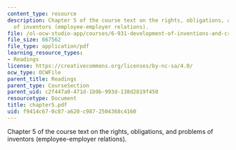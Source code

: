 ```yaml
---
content_type: resource
description: Chapter 5 of the course text on the rights, obligations, and problems
  of inventors (employee-employer relations).
file: /ol-ocw-studio-app/courses/6-931-development-of-inventions-and-creative-ideas-spring-2008/f9414c670c87a620c9872504368c4160_chapter5.pdf
file_size: 667562
file_type: application/pdf
learning_resource_types:
- Readings
license: https://creativecommons.org/licenses/by-nc-sa/4.0/
ocw_type: OCWFile
parent_title: Readings
parent_type: CourseSection
parent_uid: c2f447a0-471d-1b9b-993d-138d2819f450
resourcetype: Document
title: chapter5.pdf
uid: f9414c67-0c87-a620-c987-2504368c4160
---
```

Chapter 5 of the course text on the rights, obligations, and problems of inventors (employee-employer relations).